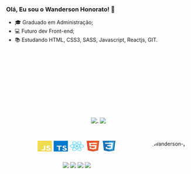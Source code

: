 ### Olá, Eu sou o Wanderson Honorato! 👋

- 🎓 Graduado em Administração;
- 💻 Futuro dev Front-end;
- 📚 Estudando HTML, CSS3, SASS, Javascript, Reactjs, GIT.

<br>

<div align="center">
  <a href="https://github.com/WandersonHonorato/github-readme-stats">
  <img align="center" src="https://github-readme-stats.vercel.app/api/pin/?username=WandersonHonorato&repo=github-readme-stats" />
</a>
  <img height="180" <a href="https://github.com/WandersonHonorato/convoychat">
  <img align="center" src="https://github-readme-stats.vercel.app/api/pin/?WandersonHonorato&repo=convoychat" />
</a>

##

<div style="display: inline_block"><br>
  <img align="center" alt="Andin-Js" height="30" width="40" src="https://raw.githubusercontent.com/devicons/devicon/master/icons/javascript/javascript-plain.svg">
  <img align="center" alt="Andin-Ts" height="30" width="40" src="https://raw.githubusercontent.com/devicons/devicon/master/icons/typescript/typescript-plain.svg">
  <img align="center" alt="Andin-React" height="30" width="40" src="https://raw.githubusercontent.com/devicons/devicon/master/icons/react/react-original.svg">
  <img align="center" alt="Andin-HTML" height="30" width="40" src="https://raw.githubusercontent.com/devicons/devicon/master/icons/html5/html5-original.svg">
  <img align="center" alt="Andin-CSS" height="30" width="40" src="https://raw.githubusercontent.com/devicons/devicon/master/icons/css3/css3-original.svg">
 <img align="right" alt="Wanderson-pic" height="150" style="border-radius:50px;" 
 src="https://media.fortniteapi.io/images/7d25200-76eb131-9df015b-bb60f15/transparent.png">
</div>
  
  ##
 
<div> 
    <a href="https://instagram.com/andin_honorato" target="_blank"><img src="https://img.shields.io/badge/-Instagram-%23E4405F?style=for-the-badge&logo=instagram&logoColor=white" target="_blank"></a>
    <a href="#"><img src="https://img.shields.io/badge/Discord-7289DA?style=for-the-badge&logo=discord&logoColor=white" target="_blank"></a> 
    <a href = ""><img src="https://img.shields.io/badge/-Gmail-%23333?style=for-the-badge&logo=gmail&logoColor=white" target="_blank"></a>
    <a href="https://www.linkedin.com/in/wanderson-honorato-5a6920190/" target="_blank"><img src="https://img.shields.io/badge/-LinkedIn-%230077B5?style=for-the-badge&logo=linkedin&logoColor=white" target="_blank"></a>    
</div>



